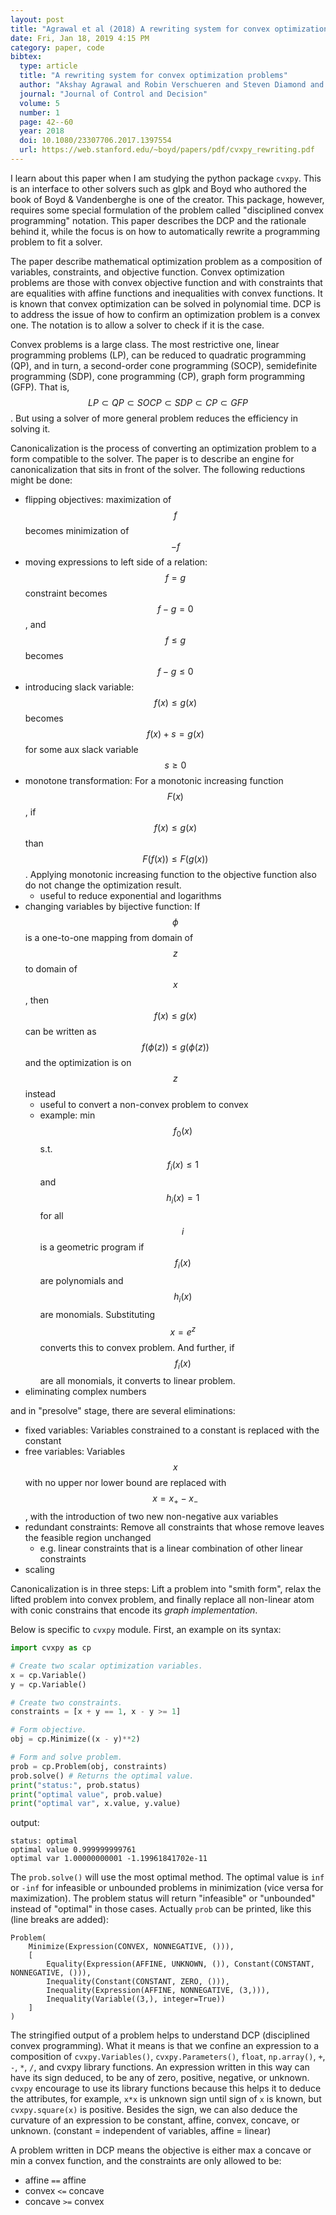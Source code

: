 ```yaml
---
layout: post
title: "Agrawal et al (2018) A rewriting system for convex optimization problems"
date: Fri, Jan 18, 2019 4:15 PM
category: paper, code
bibtex:
  type: article
  title: "A rewriting system for convex optimization problems"
  author: "Akshay Agrawal and Robin Verschueren and Steven Diamond and Stephen Boyd"
  journal: "Journal of Control and Decision"
  volume: 5
  number: 1
  page: 42--60
  year: 2018
  doi: 10.1080/23307706.2017.1397554
  url: https://web.stanford.edu/~boyd/papers/pdf/cvxpy_rewriting.pdf
---
```


I learn about this paper when I am studying the python package `cvxpy`. This is
an interface to other solvers such as glpk and Boyd who authored the book of
Boyd & Vandenberghe is one of the creator. This package, however, requires some
special formulation of the problem called "disciplined convex programming"
notation. This paper describes the DCP and the rationale behind it, while the
focus is on how to automatically rewrite a programming problem to fit a solver.

The paper describe mathematical optimization problem as a composition of
variables, constraints, and objective function. Convex optimization problems
are those with convex objective function and with constraints that are
equalities with affine functions and inequalities with convex functions. It is
known that convex optimization can be solved in polynomial time. DCP is to
address the issue of how to confirm an optimization problem is a convex one.
The notation is to allow a solver to check if it is the case.

Convex problems is a large class. The most restrictive one, linear programming
problems (LP), can be reduced to quadratic programming (QP), and in turn, a
second-order cone programming (SOCP), semidefinite programming (SDP), cone
programming (CP), graph form programming (GFP). That is, $$LP \subset QP
\subset SOCP \subset SDP \subset CP \subset GFP$$. But using a solver of more
general problem reduces the efficiency in solving it.

Canonicalization is the process of converting an optimization problem to a form
compatible to the solver. The paper is to describe an engine for
canonicalization that sits in front of the solver. The following reductions
might be done:

- flipping objectives: maximization of $$f$$ becomes minimization of $$-f$$
- moving expressions to left side of a relation: $$f = g$$ constraint becomes
  $$f-g = 0$$, and $$f \le g$$ becomes $$f-g \le 0$$
- introducing slack variable: $$f(x) \le g(x)$$ becomes $$f(x) + s = g(x)$$ for
  some aux slack variable $$s \ge 0$$
- monotone transformation: For a monotonic increasing function $$F(x)$$, if
  $$f(x) \le g(x)$$ than $$F(f(x)) \le F(g(x))$$. Applying monotonic increasing
  function to the objective function also do not change the optimization
  result.
   - useful to reduce exponential and logarithms
- changing variables by bijective function: If $$\phi$$ is a one-to-one mapping
  from domain of $$z$$ to domain of $$x$$, then $$f(x)\le g(x)$$ can be written
  as $$f(\phi(z)) \le g(\phi(z))$$ and the optimization is on $$z$$ instead
   - useful to convert a non-convex problem to convex
   - example: min $$f_0(x)$$ s.t. $$f_i(x)\le 1$$ and $$h_i(x)=1$$ for all
     $$i$$ is a geometric program if $$f_i(x)$$ are polynomials and $$h_i(x)$$
     are monomials.  Substituting $$x=e^z$$ converts this to convex problem.
     And further, if $$f_i(x)$$ are all monomials, it converts to linear
     problem.
- eliminating complex numbers

and in "presolve" stage, there are several eliminations:

- fixed variables: Variables constrained to a constant is replaced with the constant
- free variables: Variables $$x$$ with no upper nor lower bound are replaced
  with $$x=x_{+} - x_{-}$$, with the introduction of two new non-negative aux
  variables
- redundant constraints: Remove all constraints that whose remove leaves the
  feasible region unchanged
  - e.g. linear constraints that is a linear combination of other linear constraints
- scaling

Canonicalization is in three steps: Lift a problem into "smith form", relax the
lifted problem into convex problem, and finally replace all non-linear atom
with conic constrains that encode its *graph implementation*.

Below is specific to `cvxpy` module. First, an example on its syntax:

```python
import cvxpy as cp

# Create two scalar optimization variables.
x = cp.Variable()
y = cp.Variable()

# Create two constraints.
constraints = [x + y == 1, x - y >= 1]

# Form objective.
obj = cp.Minimize((x - y)**2)

# Form and solve problem.
prob = cp.Problem(obj, constraints)
prob.solve() # Returns the optimal value.
print("status:", prob.status)
print("optimal value", prob.value)
print("optimal var", x.value, y.value)
```

output:

```
status: optimal
optimal value 0.999999999761
optimal var 1.00000000001 -1.19961841702e-11
```

The `prob.solve()` will use the most optimal method. The optimal value is `inf`
or `-inf` for infeasible or unbounded problems in minimization (vice versa for
maximization). The problem status will return "infeasible" or "unbounded"
instead of "optimal" in those cases. Actually `prob` can be printed, like this
(line breaks are added):

```
Problem(
	Minimize(Expression(CONVEX, NONNEGATIVE, ())),
	[
		Equality(Expression(AFFINE, UNKNOWN, ()), Constant(CONSTANT, NONNEGATIVE, ())),
		Inequality(Constant(CONSTANT, ZERO, ())),
		Inequality(Expression(AFFINE, NONNEGATIVE, (3,))),
		Inequality(Variable((3,), integer=True))
	]
)
```

The stringified output of a problem helps to understand DCP (disciplined convex
programming). What it means is that we confine an expression to a composition
of `cvxpy.Variables()`, `cvxpy.Parameters()`, `float`, `np.array()`, `+`, `-`,
`*`, `/`, and cvxpy library functions. An expression written in this way can
have its sign deduced, to be any of zero, positive, negative, or unknown.
`cvxpy` encourage to use its library functions because this helps it to deduce
the attributes, for example, `x*x` is unknown sign until sign of `x` is known,
but `cvxpy.square(x)` is positive. Besides the sign, we can also deduce the
curvature of an expression to be constant, affine, convex, concave, or unknown.
(constant = independent of variables, affine = linear)

A problem written in DCP means the objective is either max a concave or min a
convex function, and the constraints are only allowed to be:
  - affine `==` affine
  - convex `<=` concave
  - concave `>=` convex

